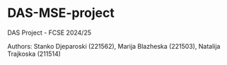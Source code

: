 # DAS-MSE-project

DAS Project - FCSE 2024/25

Authors: Stanko Djeparoski (221562), Marija Blazheska (221503), Natalija Trajkoska (211514)
